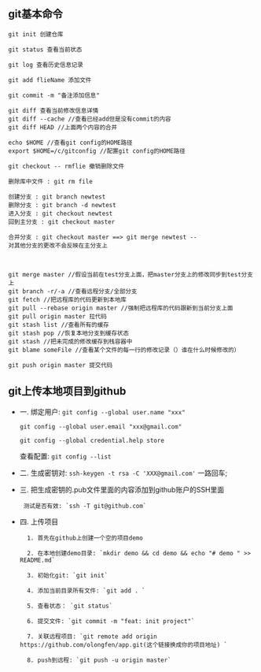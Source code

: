 ## git基本命令
``` 
git init 创建仓库

git status 查看当前状态

git log 查看历史信息记录

git add flieName 添加文件

git commit -m "备注添加信息"

git diff 查看当前修改信息详情
git diff --cache //查看已经add但是没有commit的内容
git diff HEAD //上面两个内容的合并

echo $HOME //查看git config的HOME路径
export $HOME=/c/gitconfig //配置git config的HOME路径

git checkout -- rmflie 撤销删除文件

删除库中文件 : git rm file

创建分支 : git branch newtest
删除分支 : git branch -d newtest
进入分支 : git checkout newtest
回到主分支 : git checkout master

合并分支 : git checkout master ==> git merge newtest --
对其他分支的更改不会反映在主分支上



git merge master //假设当前在test分支上面，把master分支上的修改同步到test分支上
git branch -r/-a //查看远程分支/全部分支
git fetch //把远程库的代码更新到本地库
git pull --rebase origin master //强制把远程库的代码跟新到当前分支上面
git pull origin master 拉代码
git stash list //查看所有的缓存
git stash pop //恢复本地分支到缓存状态
git stash //把未完成的修改缓存到栈容器中
git blame someFile //查看某个文件的每一行的修改记录（）谁在什么时候修改的）

git push origin master 提交代码
```

## git上传本地项目到github
 - 一. 绑定用户: 
    `git config --global user.name "xxx" `
    
    `git config --global user.email "xxx@gmail.com"`
    
    `git config --global credential.help store`
     
     查看配置:
      `git config --list`

- 二.  生成密钥对: ` ssh-keygen -t rsa -C 'XXX@gmail.com' `
        一路回车;
 
 - 三.  把生成密钥的.pub文件里面的内容添加到github账户的SSH里面
        
        测试是否有效: `ssh -T git@github.com`

- 四.  上传项目 
 
        1. 首先在github上创建一个空的项目demo
        
        2. 在本地创建demo目录: `mkdir demo && cd demo && echo "# demo " >> README.md`
        
        3. 初始化git: `git init`
        
        4. 添加当前目录所有文件: `git add . `
        
        5. 查看状态： `git status`
        
        6. 提交文件: `git commit -m "feat: init project"`
        
        7. 关联远程项目: `git remote add origin  https://github.com/olongfen/app.git(这个链接换成你的项目地址) `
        
        8. push到远程: `git push -u origin master`
          
